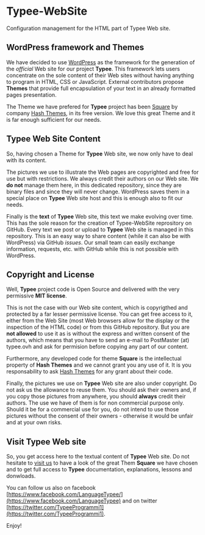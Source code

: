 # Typee-WebSite
Configuration management for the HTML part of Typee Web site.

## WordPress framework and Themes

We have decided to use [WordPress](https://www.wordpress.com/) as the framework for the generation of the _official_ Web site for our project __Typee__. This framework lets users concentrate on the sole content of their Web sites without having anything to program in HTML, CSS or JavaScript. External contributors propose __Themes__ that provide full encapsulation of your text in an already formatted pages presentation.

The Theme we have prefered for __Typee__ project has been [Square](https://hashthemes.com/wordpress-theme/square/) by company [Hash Themes](https://hashthemes.com), in its free version. We love this great Theme and it is far enough sufficient for our needs.


## Typee Web Site Content

So, having chosen a Theme for __Typee__ Web site, we now only have to deal with its content.

The pictures we use to illustrate the Web pages are copyrighted and free for use but with restrictions. We always credit their authors on our Web site. We __do not__ manage them here, in this dedicated repository, since they are binary files and since they will never change. WordPress saves them in a special place on __Typee__ Web site host and this is enough also to fit our needs.

Finally is the __text__ of __Typee__ Web site, this text we make evolving over time. This has the sole reason for the creation of Typee-WebSite reprository on GitHub. Every text we post or upload to __Typee__ Web site is managed in this repository. This is an easy way to share content (while it can also be with WordPress) via GitHub _issues_. Our small team can easily exchange information, requests, etc. with GitHub while this is not possible with WordPress.


## Copyright and License

Well, __Typee__ project code is Open Source and delivered with the very permissive __MIT license__.

This is not the case with our Web site content, which is copyrigthed and protected by a far lesser permissive license. You can get free access to it, either from the Web Site (most Web browsers allow for the display or the inspection of the HTML code) or from this GitHub repository. But you are __not allowed__ to use it as is without the express and written consent of the authors, which means that you have to send an e-mail to PostMaster (at) typee.ovh and ask for permision before copying any part of our content.

Furthermore, any developed code for theme __Square__ is the intellectual property of __Hash Themes__ and we cannot grant you any use of it. It is you responsability to ask [Hash Themes](https://hashthemes.com) for any grant about their code.

Finally, the pictures we use on __Typee__ Web site are also under copyright. Do not ask us the allowance to reuse them. You should ask their owners and, if you copy those pictures from anywhere, you should __always__ credit their authors. The use we have of them is for non commercial purpose only. Should it be for a commercial use for you, do not intend to use those pictures without the consent of their owners - otherwise it would be unfair and at your own risks.


## Visit Typee Web site

So, you get access here to the textual content of __Typee__ Web site. Do not hesitate to [visit us](http://www.typee.ovh) to have a look of the great Them __Square__ we have chosen and to get full access to __Typee__ documentation, explanations, lessons and donwloads.

You can follow us also on facebook [https://www.facebook.com/LanguageTypee/](https://www.facebook.com/LanguageTypee) and on twitter [https://twitter.com/TypeeProgrammi1](https://twitter.com/TypeeProgrammi1).

Enjoy!
